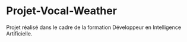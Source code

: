 # Projet-Vocal-Weather
Projet réalisé dans le cadre de la formation Développeur en Intelligence Artificielle.
